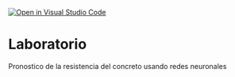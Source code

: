 [![Open in Visual Studio Code](https://classroom.github.com/assets/open-in-vscode-c66648af7eb3fe8bc4f294546bfd86ef473780cde1dea487d3c4ff354943c9ae.svg)](https://classroom.github.com/online_ide?assignment_repo_id=7998566&assignment_repo_type=AssignmentRepo)
# Laboratorio
Pronostico de la resistencia del concreto usando redes neuronales
